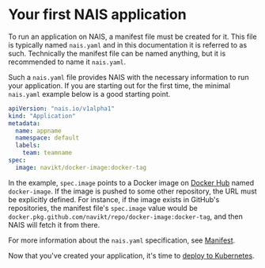 # Your first NAIS application

To run an application on NAIS, a manifest file must be created for it. This file is typically named `nais.yaml` and in
this documentation it is referred to as such. Technically the manifest file can be named anything, but it is recommended
to name it `nais.yaml`.

Such a `nais.yaml` file provides NAIS with the necessary information to run your application. If you are starting out
for the first time, the minimal `nais.yaml` example below is a good starting point.

```yaml
apiVersion: "nais.io/v1alpha1"
kind: "Application"
metadata:
  name: appname
  namespace: default
  labels:
    team: teamname
spec:
  image: navikt/docker-image:docker-tag
```

In the example, `spec.image` points to a Docker image on [Docker Hub](https://hub.docker.com/) named `docker-image`.
If the image is pushed to some other repository, the URL must be explicitly defined. For instance, if the image exists
in GitHub's repositories, the manifest file's `spec.image` value would be
`docker.pkg.github.com/navikt/repo/docker-image:docker-tag`, and then NAIS will fetch it from there.

For more information about the `nais.yaml` specification, see [Manifest](../nais-application/manifest.md).

Now that you've created your application, it's time to [deploy to Kubernetes](../deployment/README.md).
